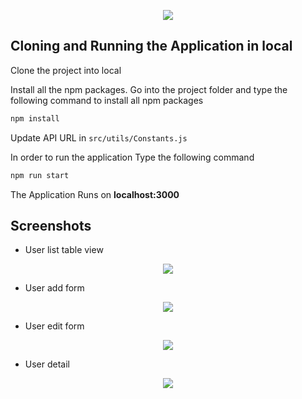 <p align="center">
    <img src="https://github.com/simbu2dev/mearn-userlist-client/blob/main/public/logo.png">
</p>

## Cloning and Running the Application in local

Clone the project into local

Install all the npm packages. Go into the project folder and type the following command to install all npm packages

```bash
npm install
```

Update API URL in ````src/utils/Constants.js````

In order to run the application Type the following command

```bash
npm run start
```

The Application Runs on **localhost:3000**

## Screenshots
 - User list table view
<p align="center">
    <img src="https://github.com/simbu2dev/mearn-userlist-client/blob/main/public/screens/userList.png">
</p>

- User add form
<p align="center">
    <img src="https://github.com/simbu2dev/mearn-userlist-client/blob/main/public/screens/userAdd.png">
</p>

- User edit form
<p align="center">
    <img src="https://github.com/simbu2dev/mearn-userlist-client/blob/main/public/screens/userUpdate.png">
</p>

- User detail
<p align="center">
    <img src="https://github.com/simbu2dev/mearn-userlist-client/blob/main/public/screens/userDetail.png">
</p>
